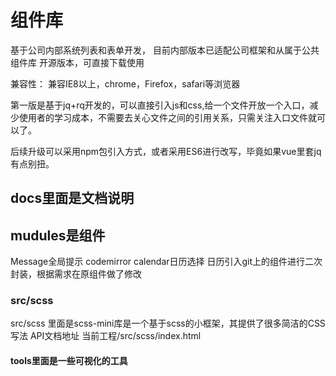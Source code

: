 # 组件库

基于公司内部系统列表和表单开发，
目前内部版本已适配公司框架和从属于公共组件库
开源版本，可直接下载使用

兼容性：
兼容IE8以上，chrome，Firefox，safari等浏览器

第一版是基于jq+rq开发的，可以直接引入js和css,给一个文件开放一个入口，减少使用者的学习成本，不需要去关心文件之间的引用关系，只需关注入口文件就可以了。

后续升级可以采用npm包引入方式，或者采用ES6进行改写，毕竟如果vue里套jq有点别扭。



## docs里面是文档说明

## mudules是组件

Message全局提示
codemirror
calendar日历选择
    日历引入git上的组件进行二次封装，根据需求在原组件做了修改


### src/scss

src/scss 里面是scss-mini库是一个基于scss的小框架，其提供了很多简洁的CSS写法
API文档地址 当前工程/src/scss/index.html

#### tools里面是一些可视化的工具


